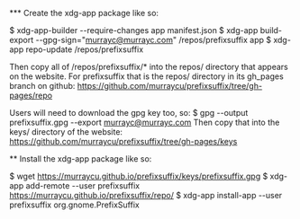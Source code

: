 *** Create the xdg-app package like so:

$ xdg-app-builder --require-changes app manifest.json
$ xdg-app build-export --gpg-sign="murrayc@murrayc.com" /repos/prefixsuffix app
$ xdg-app repo-update /repos/prefixsuffix

Then copy all of /repos/prefixsuffix/* into the repos/ directory that appears
on the website. For prefixsuffix that is the repos/ directory in its gh_pages
branch on github:
https://github.com/murraycu/prefixsuffix/tree/gh-pages/repo

Users will need to download the gpg key too, so:
$ gpg --output prefixsuffix.gpg --export murrayc@murrayc.com
Then copy that into the keys/ directory of the website:
https://github.com/murraycu/prefixsuffix/tree/gh-pages/keys

** Install the xdg-app package like so:

$ wget https://murraycu.github.io/prefixsuffix/keys/prefixsuffix.gpg
$ xdg-app add-remote --user prefixsuffix https://murraycu.github.io/prefixsuffix/repo/
$ xdg-app install-app --user prefixsuffix org.gnome.PrefixSuffix

